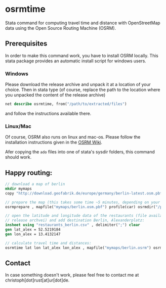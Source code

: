 # osrmtime

Stata command for computing travel time and distance with OpenStreetMap data using the Open Source Routing Machine (OSRM).

## Prerequisites

In order to make this command work, you have to install OSRM locally. This stata package provides an automatic install script for windows users.

### Windows

Please download the release archive and unpack it at a location of your choice. Then in stata type (of course, replace the path to the location where you unpacked the content of the release archive)

```stata
net describe osrmtime, from("/path/to/extracted/files")
```

and follow the instructions available there.


### Linux/Mac

Of course, OSRM also runs on linux and mac-os. Please follow the installation instructions given in the [OSRM Wiki](https://github.com/Project-OSRM/osrm-backend/wiki).

Afer copying the `ado` files into one of stata's sysdir folders, this command should work.


## Happy routing:

```stata
// download a map of berlin
mkdir mymaps
copy "http://download.geofabrik.de/europe/germany/berlin-latest.osm.pbf" "mymaps/berlin.osm.pbf" , replace

// prepare the map (this takes some time ~5 minutes, depending on your system):
osrmprepare , mapfile("mymaps/berlin.osm.pbf") profile(car) osrmdir("/path/to/osrm/")

// open the latitude and longitude data of the restaurants (file available in
// release archvei) and add destination Berlin, Alexanderplatz:
insheet using "restaurants_berlin.csv" , delimiter(";") clear
gen lat_alex = 52.5219184
gen lon_alex = 13.4132147

// calculate travel time and distances:
osrmtime lat lon lat_alex lon_alex , mapfile("mymaps/berlin.osrm") osrmdir("/path/to/osrm/")
```

## Contact

In case something doesn't work, please feel free to contact me at christoph[dot]rust[at]ur[dot]de.
